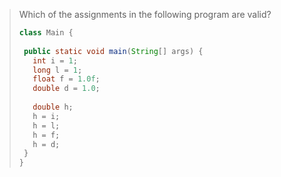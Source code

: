 > Which of the assignments in the following program are valid? 
>
> ```java
> class Main {
>  
>  public static void main(String[] args) {
>    int i = 1;
>    long l = 1;
>    float f = 1.0f;
>    double d = 1.0;
>    
>    double h;
>    h = i;
>    h = l;
>    h = f;
>    h = d;
>  }
> }
> ``` 